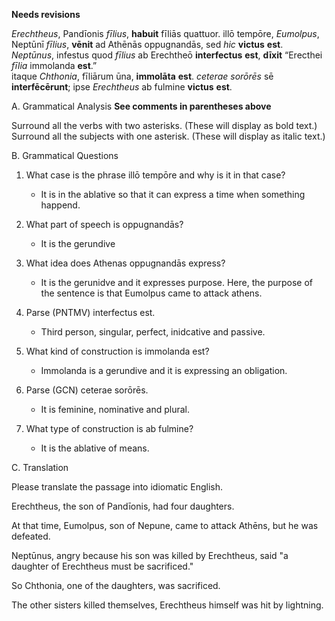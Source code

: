 **Needs revisions**



*Erechtheus*, Pandīonis *fīlius*, **habuit** fīliās quattuor.
illō tempōre, *Eumolpus*, Neptūnī *fīlius*, **vēnit** ad Athēnās oppugnandās, sed *hic* **victus** **est**.
*Neptūnus*, infestus quod *fīlius* ab Erechtheō **interfectus** **est**, **dīxit**
“Erecthei *fīlia* immolanda **est**.”  
itaque *Chthonia*, fīliārum ūna, **immolāta** **est**.
*ceterae* *sorōrēs* sē **interfēcērunt**; ipse *Erechtheus* ab fulmine **victus** **est**.  

A. Grammatical Analysis **See comments in parentheses above**

Surround all the verbs with two asterisks. (These will display as bold text.) Surround all the subjects with one asterisk. (These will display as italic text.)

B. Grammatical Questions

1. What case is the phrase illō tempōre and why is it in that case?
    - It is in the ablative so that it can express a time when something happend.

2. What part of speech is oppugnandās?
    - It is the gerundive

3. What idea does Athenas oppugnandās express?
    - It is the gerunidve and it expresses purpose. Here, the purpose of the sentence is that Eumolpus came to attack athens.

4. Parse (PNTMV) interfectus est.
    - Third person, singular, perfect, inidcative and passive.

5. What kind of construction is immolanda est?
    - Immolanda is a gerundive and it is expressing an obligation.

6. Parse (GCN) ceterae sorōrēs.
      - It is feminine, nominative and plural.

7. What type of construction is ab fulmine?
    - It is the ablative of means.


C. Translation

Please translate the passage into idiomatic English.

Erechtheus, the son of Pandīonis, had four daughters.

At that time, Eumolpus, son of Nepune, came to attack Athēns, but he was defeated.

Neptūnus, angry because his son was killed by Erechtheus, said "a daughter of Erechtheus must be sacrificed."

So Chthonia, one of the daughters, was sacrificed.

The other sisters killed themselves, Erechtheus himself was hit by lightning.
